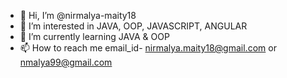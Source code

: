 - 👋 Hi, I’m @nirmalya-maity18
- 👀 I’m interested in JAVA, OOP, JAVASCRIPT, ANGULAR
- 🌱 I’m currently learning JAVA & OOP
- 📫 How to reach me email_id- nirmalya.maity18@gmail.com or nmalya99@gmail.com

<!---
nirmalya-maity18/nirmalya-maity18 is a ✨ special ✨ repository because its `README.md` (this file) appears on your GitHub profile.
You can click the Preview link to take a look at your changes.
--->

